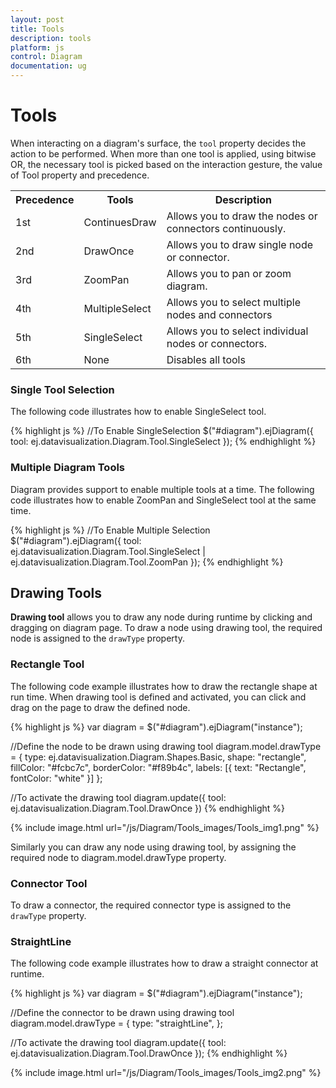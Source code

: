 ```yaml
---
layout: post
title: Tools
description: tools
platform: js
control: Diagram
documentation: ug
---
```


# Tools

When interacting on a diagram's surface, the `tool` property decides the action to be performed. When more than one tool is applied, using bitwise OR, the necessary tool is picked based on the interaction gesture, the value of Tool property and precedence.

<table>
<tr>
<th>
Precedence</th><th>
Tools</th><th>
Description</th></tr>
<tr>
<td>
1st </td><td>
ContinuesDraw</td><td>
Allows you to draw the nodes or connectors continuously. </td></tr>
<tr>
<td>
2nd </td><td>
DrawOnce</td><td>
Allows you to draw single node or connector.</td></tr>
<tr>
<td>
3rd </td><td>
ZoomPan</td><td>
Allows you to pan or zoom diagram.</td></tr>
<tr>
<td>
4th </td><td>
MultipleSelect</td><td>
Allows you to select multiple nodes and connectors</td></tr>
<tr>
<td>
5th </td><td>
SingleSelect</td><td>
Allows you to select individual nodes or connectors.</td></tr>
<tr>
<td>
6th </td><td>
None</td><td>
Disables all tools</td></tr>
</table>

### Single Tool Selection

The following code illustrates how to enable SingleSelect tool.

{% highlight js %}
//To Enable SingleSelection 
$("#diagram").ejDiagram({
   tool: ej.datavisualization.Diagram.Tool.SingleSelect
});
{% endhighlight %}

### Multiple Diagram Tools

Diagram provides support to enable multiple tools at a time. The following code illustrates how to enable ZoomPan and SingleSelect tool at the same time.

{% highlight js %}
//To Enable Multiple Selection    
$("#diagram").ejDiagram({
tool: ej.datavisualization.Diagram.Tool.SingleSelect |
   ej.datavisualization.Diagram.Tool.ZoomPan
});
{% endhighlight %}

## Drawing Tools

**Drawing tool** allows you to draw any node during runtime by clicking and dragging on diagram page. To draw a node using drawing tool, the required node is assigned to the `drawType` property.

### Rectangle Tool

The following code example illustrates how to draw the rectangle shape at run time. When drawing tool is defined and activated, you can click and drag on the page to draw the defined node.

{% highlight js %}
var diagram = $("#diagram").ejDiagram("instance");

//Define the node to be drawn using drawing tool
diagram.model.drawType = {
   type: ej.datavisualization.Diagram.Shapes.Basic,
   shape: "rectangle",
   fillColor: "#fcbc7c",
   borderColor: "#f89b4c",
   labels: [{
      text: "Rectangle",
      fontColor: "white"
   }]
};

//To activate the drawing tool
diagram.update({
   tool: ej.datavisualization.Diagram.Tool.DrawOnce
})
{% endhighlight %}

{% include image.html url="/js/Diagram/Tools_images/Tools_img1.png" %}

Similarly you can draw any node using drawing tool, by assigning the required node to diagram.model.drawType property.

### Connector Tool

To draw a connector, the required connector type is assigned to the `drawType` property.

### StraightLine

The following code example illustrates how to draw a straight connector at runtime.

{% highlight js %}
var diagram = $("#diagram").ejDiagram("instance");

//Define the connector to be drawn using drawing tool
diagram.model.drawType = {
   type: "straightLine",
};

//To activate the drawing tool
diagram.update({
   tool: ej.datavisualization.Diagram.Tool.DrawOnce
});
{% endhighlight %}

{% include image.html url="/js/Diagram/Tools_images/Tools_img2.png" %}
